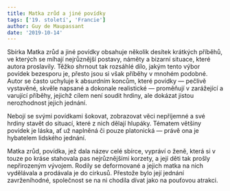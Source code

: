```yaml
---
title: Matka zrůd a jiné povídky
tags: ['19. století', 'Francie']
author: Guy de Maupassant
date: '2019-10-14'
---
```


Sbírka Matka zrůd a jiné povídky obsahuje několik desítek krátkých příběhů, ve kterých se míhají nejrůznější postavy, náměty a bizarní situace, které autora proslavily. Těžko shrnout tak rozsáhlé dílo, jakým tento výbor povídek bezesporu je, přesto jsou si však příběhy v mnohém podobné. Autor se často uchyluje k absurdním koncům, které povídky — pečlivě vystavěné, skvěle napsané a dokonale realistické — proměňují v zarážející a varující příběhy, jejichž cílem není soudit hrdiny, ale dokázat jistou nerozhodnost jejich jednání.

Nebojí se svými povídkami šokovat, zobrazovat věci nepříjemné a své hrdiny stavět do situací, které z nich dělají hlupáky. Tématem většiny povídek je láska, ať už naplněná či pouze platonická — právě ona je hybatelem lidského jednání.

Matka zrůd, povídka, jež dala název celé sbírce, vypráví o ženě, která si v touze po kráse stahovala pas nejrůznějšími korzety, a její děti tak prošly nepřirozeným vývojem. Rodily se deformované a jejich matka na nich vydělávala a prodávala je do cirkusů. Přestože bylo její jednání zavrženíhodné, společnost se na ni chodila dívat jako na pouťovou atrakci.

